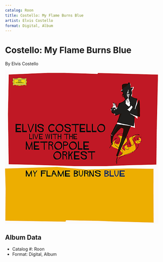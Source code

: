```yaml
---
catalog: Roon
title: Costello: My Flame Burns Blue
artist: Elvis Costello
format: Digital, Album
---
```


# Costello: My Flame Burns Blue

By Elvis Costello

![](../../assets/albumcovers/Elvis_Costello-Costello-_My_Flame_Burns_Blue.png)

## Album Data

- Catalog #: Roon
- Format: Digital, Album

